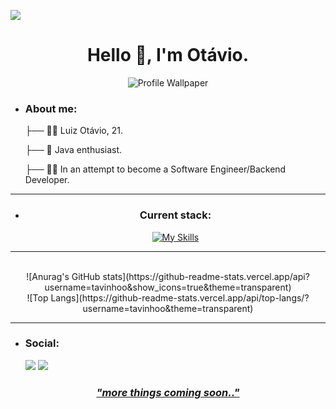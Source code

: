 
![](https://komarev.com/ghpvc/?username=tavinhoo&color=blueviolet&style=for-the-badge)
<div>

<h1 align="center">Hello 👋, I'm Otávio.</h1>

</div>

<div align="center">

 ![Profile Wallpaper](https://e0.pxfuel.com/wallpapers/864/770/desktop-wallpaper-typography-minimalism-digital-art-simple-background-think-lightbulb-mocah-minimalist-light.jpg)

</div>

<div>

-  ### About me:
  
    ├── :man_student: Luiz Otávio, 21. <br>
  
	  ├── :seedling: Java enthusiast. <br>
 
	  ├── :man_technologist: In an attempt to become a Software Engineer/Backend Developer. <br>
 
	
</div>

<div align="center">

<hr>

- ### Current stack:

	[![My Skills](https://skillicons.dev/icons?i=html,css,bootstrap,js,jquery,java,spring,mysql,mongodb,docker)](https://skillicons.dev)
	
</div>

<hr>

<br>

<div>
<div align="center">
![Anurag's GitHub stats](https://github-readme-stats.vercel.app/api?username=tavinhoo&show_icons=true&theme=transparent)
</div>
<div  align="center">
![Top Langs](https://github-readme-stats.vercel.app/api/top-langs/?username=tavinhoo&theme=transparent)
</div>
</div>

<hr>

<div>

- ### Social:

    <a href="https://instagram.com/tavio_faria" target="_blank"><img src="https://img.shields.io/badge/-Instagram-%23E4405F?style=for-the-badge&logo=instagram&logoColor=black" target="_blank"></a> <a href="https://www.linkedin.com/in/luiz-otavio-bab9691b1/" target="_blank"><img src="https://img.shields.io/badge/LinkedIn-0A66C2.svg?style=for-the-badge&logo=LinkedIn&logoColor=white" target="_blank"></a>
    
</div>

<div>
<h3 align="center" style="text-decoration: underline;">
  <i>"more things coming soon.."</i>
</h3>
</div>
  
</div>

